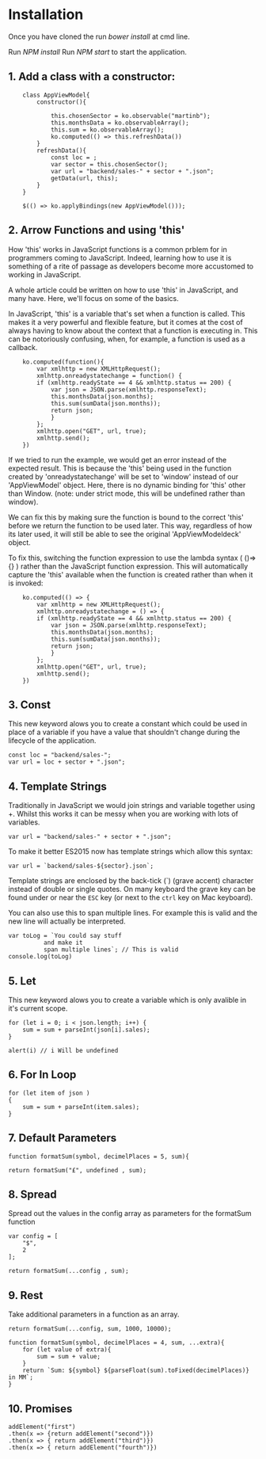 # Installation
Once you have cloned the run 
    *bower install*
at cmd line. 

Run *NPM install*
Run *NPM start* to start the application.

## 1. Add a class with a constructor:

        class AppViewModel{
            constructor(){  
                
                this.chosenSector = ko.observable("martinb");
                this.monthsData = ko.observableArray();
                this.sum = ko.observableArray();
                ko.computed(() => this.refreshData())
            }
            refreshData(){
                const loc = ;
                var sector = this.chosenSector();
                var url = "backend/sales-" + sector + ".json";
                getData(url, this);        
            }
        }
        
        $(() => ko.applyBindings(new AppViewModel()));
     
## 2. Arrow Functions and using 'this'
How 'this' works in JavaScript functions is a common prblem for  in programmers 
coming to JavaScript. Indeed, learning how to use it is something of a rite 
of passage as developers become more accustomed to working in JavaScript.

A whole article could be written on how to use 'this' in JavaScript, 
and many have. Here, we'll focus on some of the basics.

In JavaScript, 'this' is a variable that's set when a function is called. 
This makes it a very powerful and flexible feature, 
but it comes at the cost of always having to know about the context 
that a function is executing in. This can be notoriously confusing, when, 
for example, a function is used as a callback.

        ko.computed(function(){
            var xmlhttp = new XMLHttpRequest();
            xmlhttp.onreadystatechange = function() {
            if (xmlhttp.readyState == 4 && xmlhttp.status == 200) {
                var json = JSON.parse(xmlhttp.responseText);
                this.monthsData(json.months);
                this.sum(sumData(json.months));
                return json;
                }
            };
            xmlhttp.open("GET", url, true);
            xmlhttp.send();        
        })
 
 
If we tried to run the example, we would get an error instead of the expected result. 
This is because the 'this' being used in the function created by 
'onreadystatechange' will be set to 'window' instead of our 'AppViewModel' object. 
Here, there is no dynamic binding for 'this' other than Window. 
(note: under strict mode, this will be undefined rather than window).

 We can fix this by making sure the function is bound to the correct 'this' before we return the function to be used later. 
 This way, regardless of how its later used, it will still be able to see the original 'AppViewModeldeck' object.

 To fix this, switching the function expression to use the lambda syntax ( ()=>{} ) rather than the JavaScript function expression. 
 This will automatically capture the 'this' available when the function is created rather than when it is invoked:

        ko.computed(() => {
            var xmlhttp = new XMLHttpRequest();
            xmlhttp.onreadystatechange = () => {
            if (xmlhttp.readyState == 4 && xmlhttp.status == 200) {
                var json = JSON.parse(xmlhttp.responseText);
                this.monthsData(json.months);
                this.sum(sumData(json.months));
                return json;
                }
            };
            xmlhttp.open("GET", url, true);
            xmlhttp.send();        
        })
        
       
       
## 3. Const
 
 This new keyword alows you to create a constant which could be used in place of a
 variable if you have a value that shouldn't change during the lifecycle of the application.

    const loc = "backend/sales-";
    var url = loc + sector + ".json";

## 4. Template Strings

Traditionally in JavaScript we would join strings and variable together using +. 
Whilst this works it can be messy when you are working with lots of variables.

    var url = "backend/sales-" + sector + ".json";

To make it better ES2015 now has template strings which allow this syntax:

    var url = `backend/sales-${sector}.json`;

Template strings are enclosed by the back-tick (\`) (grave accent) character instead 
of double or single quotes. On many keyboard the grave key
can be found under or near the `ESC` key (or next to the `ctrl` key on Mac keyboard).

You can also use this to span multiple lines. For example this is valid and the new 
line will actually be interpreted.

	var toLog = `You could say stuff
              and make it
              span multiple lines`; // This is valid
    console.log(toLog)

## 5. Let
 
 This new keyword alows you to create a 
 variable which is only avalible in it's current scope.
 
    for (let i = 0; i < json.length; i++) { 
        sum = sum + parseInt(json[i].sales);
    }
    
    alert(i) // i Will be undefined

## 6. For In Loop

    for (let item of json )
    {
        sum = sum + parseInt(item.sales);
    }
    
## 7. Default Parameters

    function formatSum(symbol, decimelPlaces = 5, sum){

    return formatSum("£", undefined , sum);

## 8. Spread

Spread out the values in the config array as parameters for the formatSum function

    var config = [
        "$",
        2    
    ];
    
    return formatSum(...config , sum);
    
## 9. Rest

Take additional parameters in a function as an array.

    return formatSum(...config, sum, 1000, 10000);
    
    function formatSum(symbol, decimelPlaces = 4, sum, ...extra){
        for (let value of extra){
            sum = sum + value;
        }
        return `Sum: ${symbol} ${parseFloat(sum).toFixed(decimelPlaces)} in MM`;  
    }
    
## 10. Promises

    addElement("first")
    .then(x => {return addElement("second")})
    .then(x => { return addElement("third")})
    .then(x => { return addElement("fourth")})
